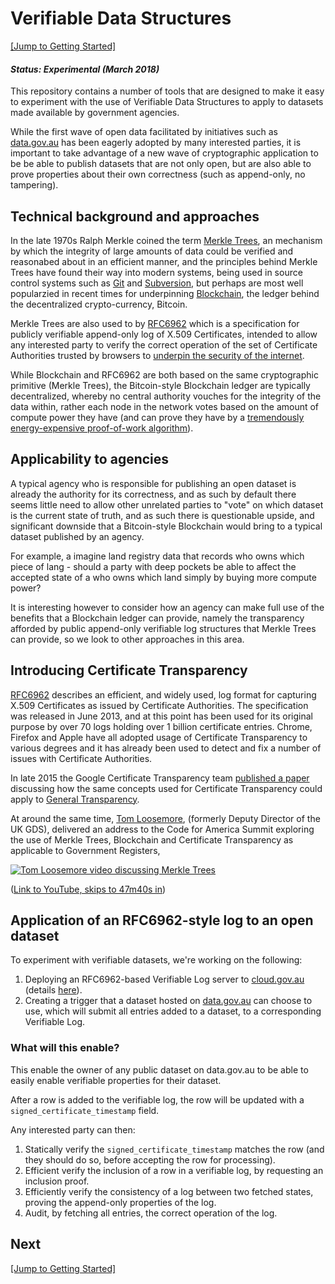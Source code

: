 # Verifiable Data Structures

[[Jump to Getting Started]](./doc/install.md)

#### *Status: Experimental (March 2018)*


This repository contains a number of tools that are designed to make it easy to experiment with the use of Verifiable Data Structures to apply to datasets made available by government agencies.

While the first wave of open data facilitated by initiatives such as [data.gov.au](https://data.gov.au) has been eagerly adopted by many interested parties, it is important to take advantage of a new wave of cryptographic application to be be able to publish datasets that are not only open, but are also able to prove properties about their own correctness (such as append-only, no tampering).

## Technical background and approaches

In the late 1970s Ralph Merkle coined the term [Merkle Trees](https://en.wikipedia.org/wiki/Merkle_tree), an mechanism by which the integrity of large amounts of data could be verified and reasonabed about in an efficient manner, and the principles behind Merkle Trees have found their way into modern systems, being used in source control systems such as [Git](https://blog.sourced.tech/post/difftree/) and [Subversion](https://paulhammant.com/2017/09/17/old-school-merkle-trees-rock/), but perhaps are most well popularzied in recent times for underpinning [Blockchain](https://www.blockchain-council.org/blockchain/what-is-merkel-tree-merkel-root-in-blockchain/), the ledger behind the decentralized crypto-currency, Bitcoin.

Merkle Trees are also used to by [RFC6962](https://tools.ietf.org/html/rfc6962#section-2.1) which is a specification for publicly verifiable append-only  log of X.509 Certificates, intended to allow any interested party to verify the correct operation of the set of Certificate Authorities trusted by browsers to [underpin the security of the internet](https://www.certificate-transparency.org/).

While Blockchain and RFC6962 are both based on the same cryptographic primitive (Merkle Trees), the Bitcoin-style Blockchain ledger are typically decentralized, whereby no central authority vouches for the integrity of the data within, rather each node in the network votes based on the amount of compute power they have (and can prove they have by a [tremendously energy-expensive proof-of-work algorithm](https://www.theguardian.com/commentisfree/2017/nov/26/trouble-with-bitcoin-big-data-huge-energy-bill)).

## Applicability to agencies

A typical agency who is responsible for publishing an open dataset is already the authority for its correctness, and as such by default there seems little need to allow other unrelated parties to "vote" on which dataset is the current state of truth, and as such there is questionable upside, and significant downside that a Bitcoin-style Blockchain would bring to a typical dataset published by an agency.

For example, a imagine land registry data that records who owns which piece of lang - should a party with deep pockets be able to affect the accepted state of a who owns which land simply by buying more compute power?

It is interesting however to consider how an agency can make full use of the benefits that a Blockchain ledger can provide, namely the transparency afforded by public append-only verifiable log structures that Merkle Trees can provide, so we look to other approaches in this area.

## Introducing Certificate Transparency

[RFC6962](https://tools.ietf.org/html/rfc6962) describes an efficient, and widely used, log format for capturing X.509 Certificates as issued by Certificate Authorities. The specification was released in June 2013, and at this point has been used for its original purpose by over 70 logs holding over 1 billion certificate entries. Chrome, Firefox and Apple have all adopted usage of Certificate Transparency to various degrees and it has already been used to detect and fix a number of issues with Certificate Authorities.

In late 2015 the Google Certificate Transparency team [published a paper](https://github.com/google/trillian/blob/master/docs/VerifiableDataStructures.pdf) discussing how the same concepts used for Certificate Transparency could apply to [General Transparency](https://github.com/google/trillian/blob/master/docs/VerifiableDataStructures.pdf).

At around the same time, [Tom Loosemore](https://tom.loosemore.com/about/), (formerly Deputy Director of the UK GDS), delivered an address to the Code for America Summit exploring the use of Merkle Trees, Blockchain and Certificate Transparency as applicable to Government Registers, 

[![Tom Loosemore video discussing Merkle Trees](https://img.youtube.com/vi/VjE_zj-7A7A/0.jpg)](https://youtu.be/VjE_zj-7A7A?t=47m40s)

([Link to YouTube, skips to 47m40s in](https://youtu.be/VjE_zj-7A7A?t=47m40s))

## Application of an RFC6962-style log to an open dataset

To experiment with verifiable datasets, we're working on the following:

1. Deploying an RFC6962-based Verifiable Log server to [cloud.gov.au](https://cloud.gov.au) (details [here](./doc/rfc6962-objecthash.md)).
2. Creating a trigger that a dataset hosted on [data.gov.au](https://data.gov.au) can choose to use, which will submit all entries added to a dataset, to a corresponding Verifiable Log.

### What will this enable?

This enable the owner of any public dataset on data.gov.au to be able to easily enable verifiable properties for their dataset.

After a row is added to the verifiable log, the row will be updated with a `signed_certificate_timestamp` field.

Any interested party can then:

1. Statically verify the `signed_certificate_timestamp` matches the row (and they should do so, before accepting the row for processing).
2. Efficient verify the inclusion of a row in a verifiable log, by requesting an inclusion proof.
3. Efficiently verify the consistency of a log between two fetched states, proving the append-only properties of the log.
4. Audit, by fetching all entries, the correct operation of the log.

## Next

[[Jump to Getting Started]](./doc/install.md)
